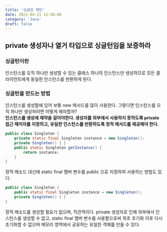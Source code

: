 ```yaml
---
title: '싱글턴 패턴'
date: 2021-04-21 12:38:00
category: 'Java'
draft: false
---
```

## private 생성자나 열거 타입으로 싱글턴임을 보증하라

### 싱글턴이란
인스턴스를 오직 하나만 생성할 수 있는 클래스
하나의 인스턴스만 생성하므로 모든 클라이언트에게 동일한 인스턴스를 반환하게 된다.

### 싱글턴을 만드는 방법
인스턴스를 생성함에 있어 보통 new 메서드를 많이 사용한다. 그렇다면 인스턴스를 오직 하나만 생성하려면 어떻게 해야할까?  
**인스턴스를 생성에 제약을 걸어야한다. 생성자를 외부에서 사용하지 못하도록 private 접근 제어자를 지정하고, 유일한 인스턴스를 반환하도록 정적 메서드를 제공해야 한다.**
```java
public class Singleton {
    private static final Singleton instance = new Singleton();
    private Singleton() { }
    public static Singleton getInstance() {
        return instance;
    }
}
```
정적 메소드 대신에 static final 멤버 변수를 public 으로 지정하여 사용하는 방법도 있다.
```java
public class Singleton {
    public static final Singleton instance = new Singleton();
    private Singleton() { }
}
```
정적 메소드를 생성할 필요가 없으며, 직관적이다. private 생성자로 인해 외부에서 인스턴스를 생성할 수 없고, static final 멤버 변수를 사용함으로써 최초 초기화 이후 다시 초기화할 수 없으며 메모리 영역에서 공유하는 유일한 객체를 만들 수 있다.